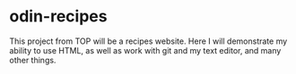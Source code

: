# odin-recipes

This project from TOP will be a recipes website. Here I will demonstrate my ability to use HTML, as well as work with git and my text editor, and many other things. 